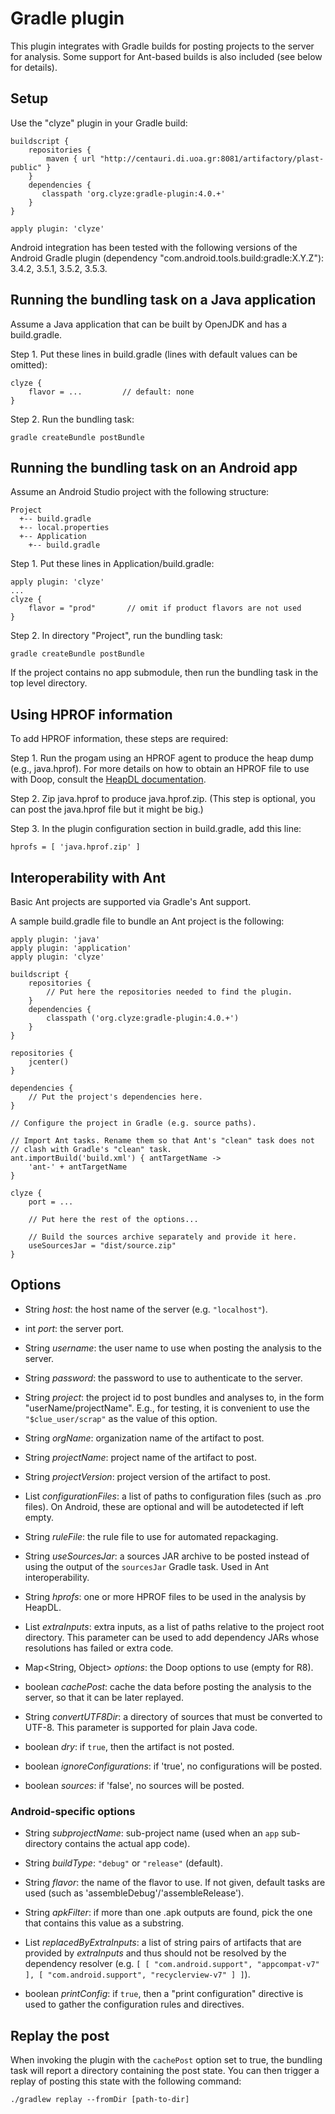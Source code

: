 # Gradle plugin #

This plugin integrates with Gradle builds for posting projects to the
server for analysis. Some support for Ant-based builds is also included
(see below for details).

## Setup ##

Use the "clyze" plugin in your Gradle build:

```
buildscript {
    repositories {
        maven { url "http://centauri.di.uoa.gr:8081/artifactory/plast-public" }
    }
    dependencies {
       classpath 'org.clyze:gradle-plugin:4.0.+'
    }
}

apply plugin: 'clyze'
```

Android integration has been tested with the following versions of the
Android Gradle plugin (dependency
"com.android.tools.build:gradle:X.Y.Z"): 3.4.2, 3.5.1, 3.5.2, 3.5.3.

## Running the bundling task on a Java application ##

Assume a Java application that can be built by OpenJDK and has a
build.gradle.

Step 1. Put these lines in build.gradle (lines with default values can
be omitted):

```
clyze {
    flavor = ...         // default: none
}
```

Step 2. Run the bundling task:

```
gradle createBundle postBundle
```

## Running the bundling task on an Android app ##

Assume an Android Studio project with the following structure:

```
Project
  +-- build.gradle
  +-- local.properties
  +-- Application
    +-- build.gradle
```

Step 1. Put these lines in Application/build.gradle:

```
apply plugin: 'clyze'
...
clyze {
    flavor = "prod"       // omit if product flavors are not used
}
```

Step 2. In directory "Project", run the bundling task:

```
gradle createBundle postBundle
```

If the project contains no app submodule, then run the bundling task
in the top level directory.

## Using HPROF information ##

To add HPROF information, these steps are required:

Step 1. Run the progam using an HPROF agent to produce the heap dump
(e.g., java.hprof). For more details on how to obtain an HPROF file to
use with Doop, consult the [HeapDL
documentation](https://github.com/plast-lab/HeapDL).

Step 2. Zip java.hprof to produce java.hprof.zip. (This step is
optional, you can post the java.hprof file but it might be big.)

Step 3. In the plugin configuration section in build.gradle, add this line:

```
hprofs = [ 'java.hprof.zip' ]
```

## Interoperability with Ant ##

Basic Ant projects are supported via Gradle's Ant support.

A sample build.gradle file to bundle an Ant project is the following:

```
apply plugin: 'java'
apply plugin: 'application'
apply plugin: 'clyze'

buildscript {
    repositories {
        // Put here the repositories needed to find the plugin.
    }
    dependencies {
        classpath ('org.clyze:gradle-plugin:4.0.+')
    }
}

repositories {
    jcenter()
}

dependencies {
    // Put the project's dependencies here.
}

// Configure the project in Gradle (e.g. source paths).

// Import Ant tasks. Rename them so that Ant's "clean" task does not
// clash with Gradle's "clean" task.
ant.importBuild('build.xml') { antTargetName ->
    'ant-' + antTargetName
}

clyze {
    port = ...

    // Put here the rest of the options...

    // Build the sources archive separately and provide it here.
    useSourcesJar = "dist/source.zip"
}
```

## Options ##

* String _host_: the host name of the server (e.g. `"localhost"`).

* int _port_: the server port.

* String _username_: the user name to use when posting the analysis to the server.

* String _password_: the password to use to authenticate to the server.

* String _project_: the project id to post bundles and analyses to, in the form "userName/projectName". E.g., for testing, it is convenient to use the ```"$clue_user/scrap"``` as the value of this option.

* String _orgName_: organization name of the artifact to post.

* String _projectName_: project name of the artifact to post.

* String _projectVersion_: project version of the artifact to post.

* List _configurationFiles_: a list of paths to configuration files
  (such as .pro files). On Android, these are optional and will be
  autodetected if left empty.

* String _ruleFile_: the rule file to use for automated repackaging.

* String _useSourcesJar_: a sources JAR archive to be posted instead
  of using the output of the `sourcesJar` Gradle task. Used in Ant
  interoperability.

* String _hprofs_: one or more HPROF files to be used in the analysis
  by HeapDL.

* List<String> _extraInputs_: extra inputs, as a list of paths
   relative to the project root directory. This parameter can be used
   to add dependency JARs whose resolutions has failed or extra code.

* Map<String, Object> _options_: the Doop options to use (empty for R8).

* boolean _cachePost_: cache the data before posting the analysis to
  the server, so that it can be later replayed.

* String _convertUTF8Dir_: a directory of sources that must be
  converted to UTF-8. This parameter is supported for plain Java code.

* boolean _dry_: if `true`, then the artifact is not posted.

* boolean _ignoreConfigurations_: if 'true', no configurations will be
  posted.

* boolean _sources_: if 'false', no sources will be posted.

### Android-specific options ###

* String _subprojectName_: sub-project name (used when an `app`
  sub-directory contains the actual app code).

* String _buildType_: `"debug"` or `"release"` (default).

* String _flavor_: the name of the flavor to use. If not given,
  default tasks are used (such as 'assembleDebug'/'assembleRelease').

* String _apkFilter_: if more than one .apk outputs are found, pick
  the one that contains this value as a substring.

* List _replacedByExtraInputs_: a list of string pairs of artifacts
  that are provided by _extraInputs_ and thus should not be resolved
  by the dependency resolver (e.g. `[ [ "com.android.support",
  "appcompat-v7" ], [ "com.android.support", "recyclerview-v7" ] ]`).

* boolean _printConfig_: if `true`, then a "print configuration" directive
  is used to gather the configuration rules and directives.

## Replay the post ##

When invoking the plugin with the ```cachePost``` option set to true,
the bundling task will report a directory containing the post state.
You can then trigger a replay of posting this state with the following
command:

```
./gradlew replay --fromDir [path-to-dir]
```
